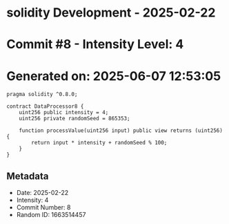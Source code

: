 ﻿# solidity Development - 2025-02-22
# Commit #8 - Intensity Level: 4
# Generated on: 2025-06-07 12:53:05
```solidity
pragma solidity ^0.8.0;

contract DataProcessor8 {
    uint256 public intensity = 4;
    uint256 private randomSeed = 865353;

    function processValue(uint256 input) public view returns (uint256) {
        return input * intensity + randomSeed % 100;
    }
}
```
## Metadata
- Date: 2025-02-22
- Intensity: 4
- Commit Number: 8
- Random ID: 1663514457
